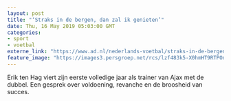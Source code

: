 ```yaml
---
layout: post
title: "‘Straks in de bergen, dan zal ik genieten’"
date: Thu, 16 May 2019 05:03:00 GMT
categories: 
- sport 
- voetbal 
externe_link: "https://www.ad.nl/nederlands-voetbal/straks-in-de-bergen-dan-zal-ik-genieten~a7090612/"
feature_image: "https://images3.persgroep.net/rcs/lzf483k5-X0hmHT9RTPOnlFSMDw/diocontent/148471886/_fitwidth/400/?appId=21791a8992982cd8da851550a453bd7f&quality=0.7"
---
```


Erik ten Hag viert zijn eerste volledige jaar als trainer van Ajax met de dubbel. Een gesprek over voldoening, revanche en de broosheid van succes.
